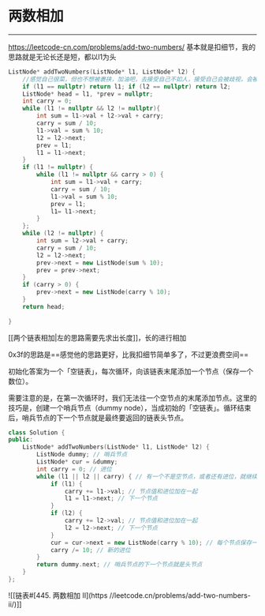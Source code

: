 # 两数相加

---

https://leetcode-cn.com/problems/add-two-numbers/
基本就是扣细节，我的思路就是无论长还是短，都以l1为头

```c++
ListNode* addTwoNumbers(ListNode* l1, ListNode* l2) {  
    //感觉自己很菜，但也不想被裹挟，加油吧，去接受自己不如人，接受自己会被歧视，会被看不起  
    if (l1 == nullptr) return l1; if (l2 == nullptr) return l2;  
    ListNode* head = l1, *prev = nullptr;  
    int carry = 0;  
    while (l1 != nullptr && l2 != nullptr){  
        int sum = l1->val + l2->val + carry;  
        carry = sum / 10;  
        l1->val = sum % 10;  
        l2 = l2->next;  
        prev = l1;  
        l1 = l1->next;  
    }  
    if (l1 != nullptr) {  
        while (l1 != nullptr && carry > 0) {  
            int sum = l1->val + carry;  
            carry = sum / 10;  
            l1->val = sum % 10;  
            prev = l1;  
            l1= l1->next;  
        }  
    };  
    while (l2 != nullptr) {  
        int sum = l2->val + carry;  
        carry = sum / 10;  
        l2 = l2->next;  
        prev->next = new ListNode(sum % 10);  
        prev = prev->next;  
    }  
    if (carry > 0) {  
        prev->next = new ListNode(carry % 10);  
    }  
    return head;  
  
}
```


[[两个链表相加|左的思路需要先求出长度]]，长的进行相加

0x3f的思路是==感觉他的思路更好，比我扣细节简单多了，不过更浪费空间==

初始化答案为一个「空链表」，每次循环，向该链表末尾添加一个节点（保存一个数位）。

需要注意的是，在第一次循环时，我们无法往一个空节点的末尾添加节点。这里的技巧是，创建一个哨兵节点（dummy node），当成初始的「空链表」。循环结束后，哨兵节点的下一个节点就是最终要返回的链表头节点。

```c++
class Solution {
public:
    ListNode* addTwoNumbers(ListNode* l1, ListNode* l2) {
        ListNode dummy; // 哨兵节点
        ListNode* cur = &dummy;
        int carry = 0; // 进位
        while (l1 || l2 || carry) { // 有一个不是空节点，或者还有进位，就继续迭代
            if (l1) {
                carry += l1->val; // 节点值和进位加在一起
                l1 = l1->next; // 下一个节点
            }
            if (l2) {
                carry += l2->val; // 节点值和进位加在一起
                l2 = l2->next; // 下一个节点
            }  
            cur = cur->next = new ListNode(carry % 10); // 每个节点保存一个数位
            carry /= 10; // 新的进位
        }
        return dummy.next; // 哨兵节点的下一个节点就是头节点
    }
};
```

![[链表#[445. 两数相加 II](https //leetcode.cn/problems/add-two-numbers-ii/)]]
